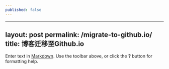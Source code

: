 ```yaml
---
published: false
---
```


---
layout: post
permalink: /migrate-to-github.io/
title: 博客迁移至Github.io
---

Enter text in [Markdown](http://daringfireball.net/projects/markdown/). Use the toolbar above, or click the **?** button for formatting help.
